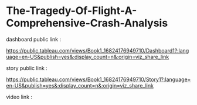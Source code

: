 # The-Tragedy-Of-Flight-A-Comprehensive-Crash-Analysis

dashboard public link :

https://public.tableau.com/views/Book1_16824176949710/Dashboard1?:language=en-US&publish=yes&:display_count=n&:origin=viz_share_link

story public link :

https://public.tableau.com/views/Book1_16824176949710/Story1?:language=en-US&publish=yes&:display_count=n&:origin=viz_share_link

video link :
